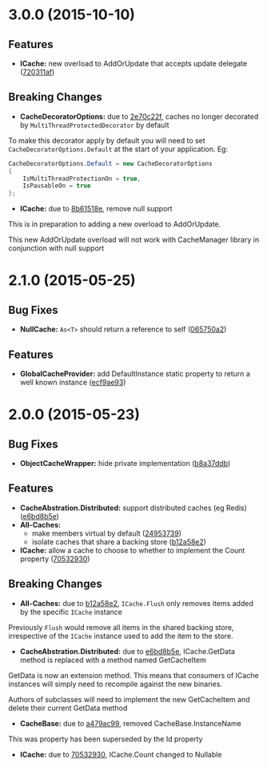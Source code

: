 <a name="3.0.0"></a>
# 3.0.0 (2015-10-10)


## Features

- **ICache:** new overload to AddOrUpdate that accepts update delegate
  ([720311af](https://github.com/christianacca/Cache-Abstraction/commit/720311af9c578f2eee63fb3feca7fb74535ef81c))


## Breaking Changes

- **CacheDecoratorOptions:** due to [2e70c22f](https://github.com/christianacca/Cache-Abstraction/commit/2e70c22f4453c89d17501ecb7e9cd3416a76d4b1),
  caches no longer decorated by `MultiThreadProtectedDecorator` by default

To make this decorator apply by default you will need to set `CacheDecoratorOptions.Default` at the start of your application. Eg:

```csharp
CacheDecoratorOptions.Default = new CacheDecoratorOptions
{
    IsMultiThreadProtectionOn = true,
    IsPausableOn = true
};
```

- **ICache:** due to [8b61518e](https://github.com/christianacca/Cache-Abstraction/commit/8b61518e332e3c88decd236d9bc56da81d4c76fd),
  remove null support

This is in preparation to adding a new overload to AddOrUpdate.

This new AddOrUpdate overload will not work with CacheManager
library in conjunction with null support


<a name="2.1.0"></a>
# 2.1.0 (2015-05-25)


## Bug Fixes

- **NullCache:** `As<T>` should return a reference to self
  ([065750a2](https://github.com/christianacca/Cache-Abstraction/commit/065750a26b80d5639af8962274fe3277773d9401))


## Features

- **GlobalCacheProvider:** add DefaultInstance static property to return a well known instance
  ([ecf9ae93](https://github.com/christianacca/Cache-Abstraction/commit/ecf9ae9378c86ce2fda953ff34fe172aae13f90f))



<a name="2.0.0"></a>
# 2.0.0 (2015-05-23)


## Bug Fixes

- **ObjectCacheWrapper:** hide private implementation
  ([b8a37ddb](https://github.com/christianacca/Cache-Abstraction/commit/b8a37ddb90461889620e44596e05932a6dd05c88))


## Features

- **CacheAbstration.Distributed:** support distributed caches (eg Redis)
  ([e6bd8b5e](https://github.com/christianacca/Cache-Abstraction/commit/e6bd8b5ee80ca1c7dc9c41ecf0ee94ce349f3d84))
- **All-Caches:**
  - make members virtual by default
  ([24953739](https://github.com/christianacca/Cache-Abstraction/commit/2495373929507479caebc1b29d4ec3d26b6809c9))
  - isolate caches that share a backing store
  ([b12a58e2](https://github.com/christianacca/Cache-Abstraction/commit/b12a58e24e5da14d400b38147ace76bb6f2d78ff))
- **ICache:** allow a cache to choose to whether to implement the Count property
  ([70532930](https://github.com/christianacca/Cache-Abstraction/commit/70532930dbef5f7d81d4363615d5233234b5c4ab))


## Breaking Changes

- **All-Caches:** due to [b12a58e2](https://github.com/christianacca/Cache-Abstraction/commit/b12a58e24e5da14d400b38147ace76bb6f2d78ff),
  `ICache.Flush` only removes items added by the specific `ICache` instance

Previously `Flush` would remove all items in the shared backing store, irrespective
of the `ICache` instance used to add the item to the store.

- **CacheAbstration.Distributed:** due to [e6bd8b5e](https://github.com/christianacca/Cache-Abstraction/commit/e6bd8b5ee80ca1c7dc9c41ecf0ee94ce349f3d84),
  ICache.GetData<T> method is replaced with a method named GetCacheItem<T>

GetData<T> is now an extension method. This means that consumers of ICache instances
will simply need to recompile against the new binaries.

Authors of subclasses will need to implement the new GetCacheItem<T> and delete their current
GetData<T> method

- **CacheBase:** due to [a479ac99](https://github.com/christianacca/Cache-Abstraction/commit/a479ac990b603fce179bea250e195ed0d4b0e3ce),
  removed CacheBase.InstanceName

This was property has been superseded by the Id property

- **ICache:** due to [70532930](https://github.com/christianacca/Cache-Abstraction/commit/70532930dbef5f7d81d4363615d5233234b5c4ab),
  ICache.Count changed to Nullable<int>


